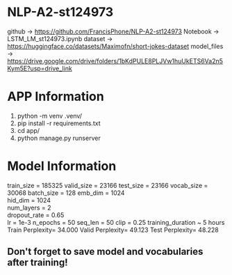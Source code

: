 # NLP-A2-st124973


github -> https://github.com/FrancisPhone/NLP-A2-st124973
Notebook -> LSTM_LM_st124973.ipynb
dataset -> https://huggingface.co/datasets/Maximofn/short-jokes-dataset
model_files -> https://drive.google.com/drive/folders/1bKdPULE8PLJVw1huUkETS6Va2n5Kym5E?usp=drive_link

# APP Information
1. python -m venv .venv/
2. pip install -r requirements.txt
3. cd app/
4. python manage.py runserver

# Model Information
train_size = 185325
valid_size = 23166
test_size = 23166
vocab_size = 30068
batch_size = 128
emb_dim = 1024              
hid_dim = 1024               
num_layers = 2                
dropout_rate = 0.65              
lr = 1e-3 
n_epochs = 50
seq_len  = 50
clip    = 0.25
training_duration ~ 5 hours
Train Perplexity= 34.000
Valid Perplexity= 49.123
Test Perplexity= 48.228

## Don't forget to save model and vocabularies after training!
